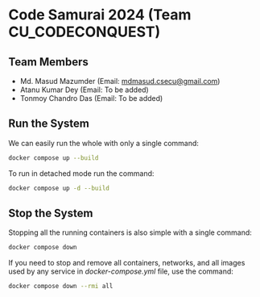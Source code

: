 # Code Samurai 2024 (Team CU_CODECONQUEST)

## Team Members

- Md. Masud Mazumder (Email: mdmasud.csecu@gmail.com)
- Atanu Kumar Dey (Email: To be added)
- Tonmoy Chandro Das (Email: To be added)

## Run the System

We can easily run the whole with only a single command:
```bash
docker compose up --build
```

To run in detached mode run the command:
```bash
docker compose up -d --build
```

## Stop the System

Stopping all the running containers is also simple with a single command:
```bash
docker compose down
```

If you need to stop and remove all containers, networks, and all images used by any service in <em>docker-compose.yml</em> file, use the command:
```bash
docker compose down --rmi all
```